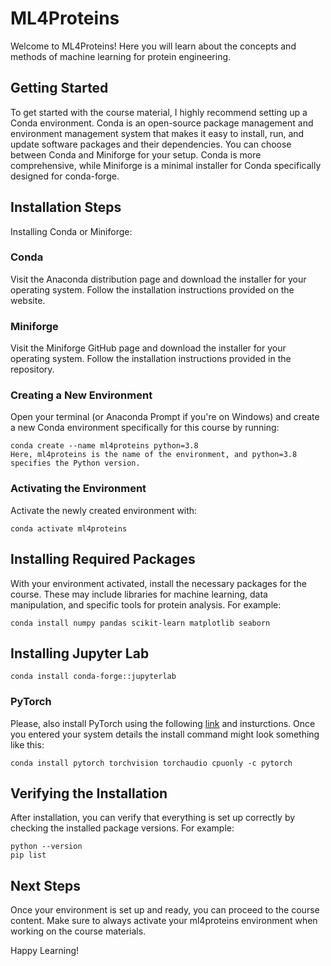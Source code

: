# ML4Proteins
Welcome to ML4Proteins! Here you will learn about the concepts and methods of machine learning for protein engineering.

## Getting Started
To get started with the course material, I highly recommend setting up a Conda environment. Conda is an open-source package management and environment management system that makes it easy to install, run, and update software packages and their dependencies. You can choose between Conda and Miniforge for your setup. Conda is more comprehensive, while Miniforge is a minimal installer for Conda specifically designed for conda-forge.

## Installation Steps
Installing Conda or Miniforge:

### Conda
Visit the Anaconda distribution page and download the installer for your operating system. Follow the installation instructions provided on the website.
### Miniforge 
Visit the Miniforge GitHub page and download the installer for your operating system. Follow the installation instructions provided in the repository.

### Creating a New Environment
Open your terminal (or Anaconda Prompt if you're on Windows) and create a new Conda environment specifically for this course by running:

```
conda create --name ml4proteins python=3.8
Here, ml4proteins is the name of the environment, and python=3.8 specifies the Python version.
```


### Activating the Environment
Activate the newly created environment with:

```
conda activate ml4proteins
```

## Installing Required Packages
With your environment activated, install the necessary packages for the course. These may include libraries for machine learning, data manipulation, and specific tools for protein analysis. For example:

```
conda install numpy pandas scikit-learn matplotlib seaborn
```

## Installing Jupyter Lab
```
conda install conda-forge::jupyterlab
```

### PyTorch
Please, also install PyTorch using the following [link](https://pytorch.org/get-started/locally/) and insturctions. Once you entered your system details the install command might look something like this:

```
conda install pytorch torchvision torchaudio cpuonly -c pytorch
```

## Verifying the Installation
After installation, you can verify that everything is set up correctly by checking the installed package versions. For example:

```
python --version
pip list
```

## Next Steps
Once your environment is set up and ready, you can proceed to the course content. Make sure to always activate your ml4proteins environment when working on the course materials.

Happy Learning!
